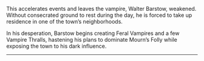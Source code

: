 

This accelerates events and leaves the vampire, Walter Barstow, weakened. Without consecrated ground to rest during the day, he is forced to take up residence in one of the town’s neighborhoods. 

In his desperation, Barstow begins creating Feral Vampires and a few Vampire Thralls, hastening his plans to dominate Mourn’s Folly while exposing the town to his dark influence.

---
